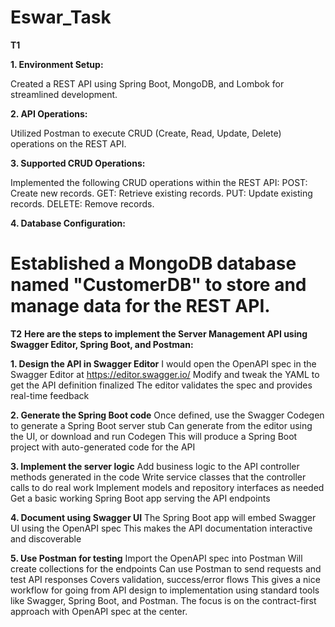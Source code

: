 # Eswar_Task

**T1**

**1. Environment Setup:**

Created a REST API using Spring Boot, MongoDB, and Lombok for streamlined development.

**2. API Operations:**

Utilized Postman to execute CRUD (Create, Read, Update, Delete) operations on the REST API.

**3. Supported CRUD Operations:**

Implemented the following CRUD operations within the REST API: POST: Create new records. GET: Retrieve existing records. PUT: Update existing records. DELETE: Remove records.

**4. Database Configuration:**

Established a MongoDB database named "CustomerDB" to store and manage data for the REST API.
=============================================================================================================================================================================================

**T2**
**Here are the steps to implement the Server Management API using Swagger Editor, Spring Boot, and Postman:**

**1. Design the API in Swagger Editor**
I would open the OpenAPI spec in the Swagger Editor at https://editor.swagger.io/
Modify and tweak the YAML to get the API definition finalized
The editor validates the spec and provides real-time feedback

**2. Generate the Spring Boot code**
Once defined, use the Swagger Codegen to generate a Spring Boot server stub
Can generate from the editor using the UI, or download and run Codegen
This will produce a Spring Boot project with auto-generated code for the API

**3. Implement the server logic**
Add business logic to the API controller methods generated in the code
Write service classes that the controller calls to do real work
Implement models and repository interfaces as needed
Get a basic working Spring Boot app serving the API endpoints

**4. Document using Swagger UI**
The Spring Boot app will embed Swagger UI using the OpenAPI spec
This makes the API documentation interactive and discoverable

**5. Use Postman for testing**
Import the OpenAPI spec into Postman
Will create collections for the endpoints
Can use Postman to send requests and test API responses
Covers validation, success/error flows
This gives a nice workflow for going from API design to implementation using standard tools like Swagger, Spring Boot, and Postman. The focus is on the contract-first approach with OpenAPI spec at the center.

